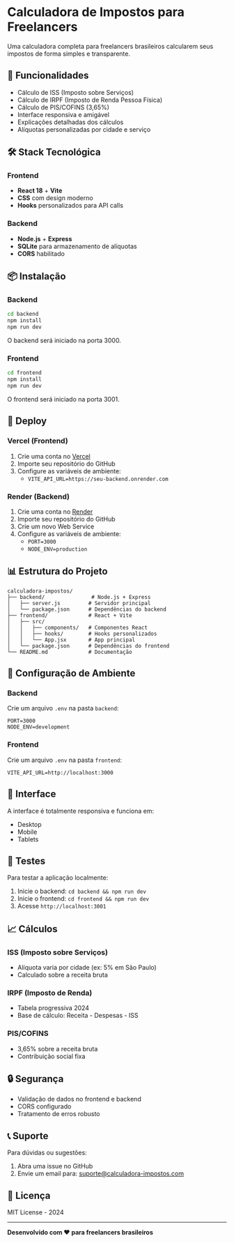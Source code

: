 # Calculadora de Impostos para Freelancers

Uma calculadora completa para freelancers brasileiros calcularem seus impostos de forma simples e transparente.

## 🚀 Funcionalidades

- Cálculo de ISS (Imposto sobre Serviços)
- Cálculo de IRPF (Imposto de Renda Pessoa Física)
- Cálculo de PIS/COFINS (3,65%)
- Interface responsiva e amigável
- Explicações detalhadas dos cálculos
- Alíquotas personalizadas por cidade e serviço

## 🛠️ Stack Tecnológica

### Frontend
- **React 18** + **Vite**
- **CSS** com design moderno
- **Hooks** personalizados para API calls

### Backend
- **Node.js** + **Express**
- **SQLite** para armazenamento de alíquotas
- **CORS** habilitado

## 📦 Instalação

### Backend

```bash
cd backend
npm install
npm run dev
```

O backend será iniciado na porta 3000.

### Frontend

```bash
cd frontend
npm install
npm run dev
```

O frontend será iniciado na porta 3001.

## 🚀 Deploy

### Vercel (Frontend)

1. Crie uma conta no [Vercel](https://vercel.com)
2. Importe seu repositório do GitHub
3. Configure as variáveis de ambiente:
   - `VITE_API_URL=https://seu-backend.onrender.com`

### Render (Backend)

1. Crie uma conta no [Render](https://render.com)
2. Importe seu repositório do GitHub
3. Crie um novo Web Service
4. Configure as variáveis de ambiente:
   - `PORT=3000`
   - `NODE_ENV=production`

## 📊 Estrutura do Projeto

```
calculadora-impostos/
├── backend/               # Node.js + Express
│   ├── server.js         # Servidor principal
│   └── package.json      # Dependências do backend
├── frontend/             # React + Vite
│   ├── src/
│   │   ├── components/   # Componentes React
│   │   ├── hooks/        # Hooks personalizados
│   │   └── App.jsx       # App principal
│   └── package.json      # Dependências do frontend
└── README.md             # Documentação
```

## 🔧 Configuração de Ambiente

### Backend

Crie um arquivo `.env` na pasta `backend`:

```env
PORT=3000
NODE_ENV=development
```

### Frontend

Crie um arquivo `.env` na pasta `frontend`:

```env
VITE_API_URL=http://localhost:3000
```

## 📱 Interface

A interface é totalmente responsiva e funciona em:

- Desktop
- Mobile
- Tablets

## 🧪 Testes

Para testar a aplicação localmente:

1. Inicie o backend: `cd backend && npm run dev`
2. Inicie o frontend: `cd frontend && npm run dev`
3. Acesse `http://localhost:3001`

## 📈 Cálculos

### ISS (Imposto sobre Serviços)
- Alíquota varia por cidade (ex: 5% em São Paulo)
- Calculado sobre a receita bruta

### IRPF (Imposto de Renda)
- Tabela progressiva 2024
- Base de cálculo: Receita - Despesas - ISS

### PIS/COFINS
- 3,65% sobre a receita bruta
- Contribuição social fixa

## 🔒 Segurança

- Validação de dados no frontend e backend
- CORS configurado
- Tratamento de erros robusto

## 📞 Suporte

Para dúvidas ou sugestões:

1. Abra uma issue no GitHub
2. Envie um email para: suporte@calculadora-impostos.com

## 📄 Licença

MIT License - 2024

---

**Desenvolvido com ❤️ para freelancers brasileiros**